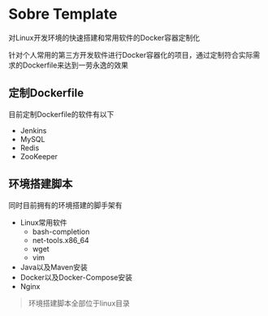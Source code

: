 # Sobre Template

对Linux开发环境的快速搭建和常用软件的Docker容器定制化

针对个人常用的第三方开发软件进行Docker容器化的项目，通过定制符合实际需求的Dockerfile来达到一劳永逸的效果

## 定制Dockerfile

目前定制Dockerfile的软件有以下

+ Jenkins
+ MySQL
+ Redis
+ ZooKeeper

## 环境搭建脚本

同时目前拥有的环境搭建的脚手架有

+ Linux常用软件
  - bash-completion
  - net-tools.x86_64
  - wget
  - vim
+ Java以及Maven安装
+ Docker以及Docker-Compose安装
+ Nginx

> 环境搭建脚本全部位于linux目录

